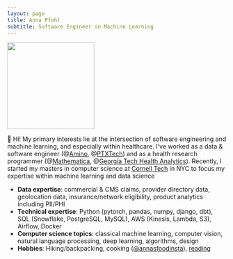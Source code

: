 ```yaml
---
layout: page
title: Anna Pfohl
subtitle: Software Engineer in Machine Learning
---
```


<img src="{{ 'assets/img/avatar-icon.jpg' | relative_url }}" width="200" height="200" class="center"/>

👋 Hi! My primary interests lie at the intersection of software engineering and machine learning, and especially within healthcare. I've worked as a data & software engineer (@[Amino](https://partners.amino.com/), @[PTXTech](https://ptxtech.com/)) and as a health research programmer (@[Mathematica](https://www.mathematica.org/), @[Georgia Tech Health Analytics](https://www.healthanalytics.gatech.edu/)). Recently, I started my masters in computer science at [Cornell Tech](https://www.tech.cornell.edu) in NYC to focus my expertise within machine learning and data science

* **Data expertise**: commercial & CMS claims, provider directory data, geolocation data, insurance/network eligibility, product analytics including PII/PHI
* **Technical expertise**: Python (pytorch, pandas, numpy, django, dbt), SQL (Snowflake, PostgreSQL, MySQL), AWS (Kinesis, Lambda, S3), Airflow, Docker
* **Computer science topics**: classical machine learning, computer vision, natural language processing, deep learning, algorithms, design
* **Hobbies**: Hiking/backpacking, cooking ([@annasfoodinsta](https://instagram.com/annasfoodinsta)), [reading](https://www.goodreads.com/user/show/51207679-anna)